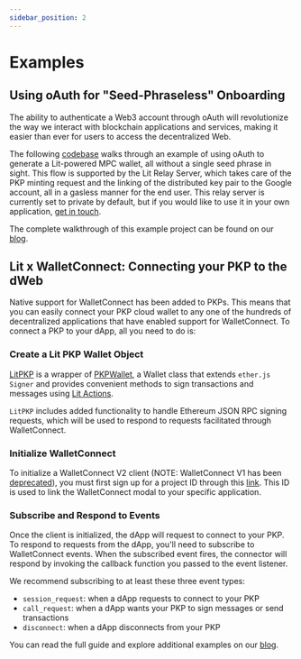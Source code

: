 ```yaml
---
sidebar_position: 2
---
```


# Examples

## Using oAuth for "Seed-Phraseless" Onboarding

The ability to authenticate a Web3 account through oAuth will revolutionize the way we interact with blockchain applications and services, making it easier than ever for users to access the decentralized Web.

The following [codebase](https://github.com/LIT-Protocol/oauth-pkp-signup-example) walks through an example of using oAuth to generate a Lit-powered MPC wallet, all without a single seed phrase in sight. This flow is supported by the Lit Relay Server, which takes care of the PKP minting request and the linking of the distributed key pair to the Google account, all in a gasless manner for the end user. This relay server is currently set to private by default, but if you would like to use it in your own application, [get in touch](https://airtable.com/shr2NWJbH1Y6Y3kOU).

The complete walkthrough of this example project can be found on our [blog](https://spark.litprotocol.com/wallet-abstraction-with-google-oauth/).

## Lit x WalletConnect: Connecting your PKP to the dWeb

Native support for WalletConnect has been added to PKPs. This means that you can easily connect your PKP cloud wallet to any one of the hundreds of decentralized applications that have enabled support for WalletConnect. To connect a PKP to your dApp, all you need to do is:

### Create a Lit PKP Wallet Object

[LitPKP](https://github.com/LIT-Protocol/lit-pkp-sdk/blob/main/lit-pkp.js?ref=spark-by-lit-protocol) is a wrapper of [PKPWallet](https://github.com/LIT-Protocol/pkp-ethers.js/tree/main/packages/wallet?ref=spark-by-lit-protocol), a Wallet class that extends `ether.js Signer` and provides convenient methods to sign transactions and messages using [Lit Actions](https://developer.litprotocol.com/SDK/Explanation/litActions?ref=spark-by-lit-protocol).

`LitPKP` includes added functionality to handle Ethereum JSON RPC signing requests, which will be used to respond to requests facilitated through WalletConnect.

### Initialize WalletConnect

To initialize a WalletConnect V2 client (NOTE: WalletConnect V1 has been [deprecated](https://docs.walletconnect.com/2.0/advanced/migrating-from-v1.0)), you must first sign up for a project ID through this [link](https://cloud.walletconnect.com/sign-in). This ID is used to link the WalletConnect modal to your specific application.

### Subscribe and Respond to Events

Once the client is initialized, the dApp will request to connect to your PKP. To respond to requests from the dApp, you'll need to subscribe to WalletConnect events. When the subscribed event fires, the connector will respond by invoking the callback function you passed to the event listener. 

We recommend subscribing to at least these three event types:

- `session_request`: when a dApp requests to connect to your PKP
- `call_request`: when a dApp wants your PKP to sign messages or send transactions
- `disconnect`: when a dApp disconnects from your PKP

You can read the full guide and explore additional examples on our [blog](https://spark.litprotocol.com/connecting-lit-pkps-with-dapps/).
